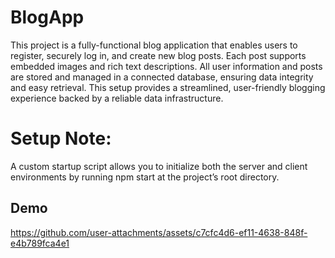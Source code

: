
# BlogApp

This project is a fully-functional blog application that enables users to register, securely log in, and create new blog posts. Each post supports embedded images and rich text descriptions. All user information and posts are stored and managed in a connected database, ensuring data integrity and easy retrieval. This setup provides a streamlined, user-friendly blogging experience backed by a reliable data infrastructure.


# Setup Note:
A custom startup script allows you to initialize both the server and client environments by running npm start at the project’s root directory.


## Demo
https://github.com/user-attachments/assets/c7cfc4d6-ef11-4638-848f-e4b789fca4e1

